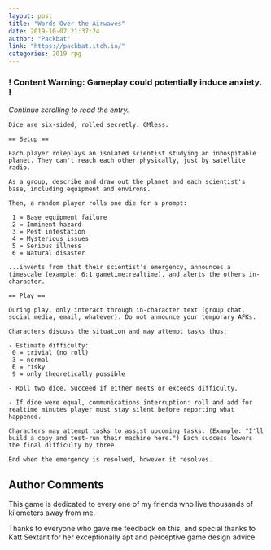 ```yaml
---
layout: post
title: "Words Over the Airwaves"
date: 2019-10-07 21:37:24
author: "Packbat"
link: "https://packbat.itch.io/"
categories: 2019 rpg
---
```

<div id="warning"><div id="content"><h3><strong>! Content Warning: Gameplay could potentially induce anxiety. !</strong></h3><i>Continue scrolling to read the entry.</i></div></div>
 
```
Dice are six-sided, rolled secretly. GMless.

== Setup ==

Each player roleplays an isolated scientist studying an inhospitable planet. They can't reach each other physically, just by satellite radio.

As a group, describe and draw out the planet and each scientist's base, including equipment and environs.

Then, a random player rolls one die for a prompt:

 1 = Base equipment failure
 2 = Imminent hazard
 3 = Pest infestation
 4 = Mysterious issues
 5 = Serious illness
 6 = Natural disaster

...invents from that their scientist's emergency, announces a timescale (example: 6:1 gametime:realtime), and alerts the others in-character.

== Play ==

During play, only interact through in-character text (group chat, social media, email, whatever). Do not announce your temporary AFKs.

Characters discuss the situation and may attempt tasks thus:

- Estimate difficulty:
 0 = trivial (no roll)
 3 = normal
 6 = risky
 9 = only theoretically possible

- Roll two dice. Succeed if either meets or exceeds difficulty.

- If dice were equal, communications interruption: roll and add for realtime minutes player must stay silent before reporting what happened.

Characters may attempt tasks to assist upcoming tasks. (Example: "I'll build a copy and test-run their machine here.") Each success lowers the final difficulty by three.

End when the emergency is resolved, however it resolves.
```
## Author Comments
This game is dedicated to every one of my friends who live thousands of kilometers away from me.

Thanks to everyone who gave me feedback on this, and special thanks to Katt Sextant for her exceptionally apt and perceptive game design advice.
